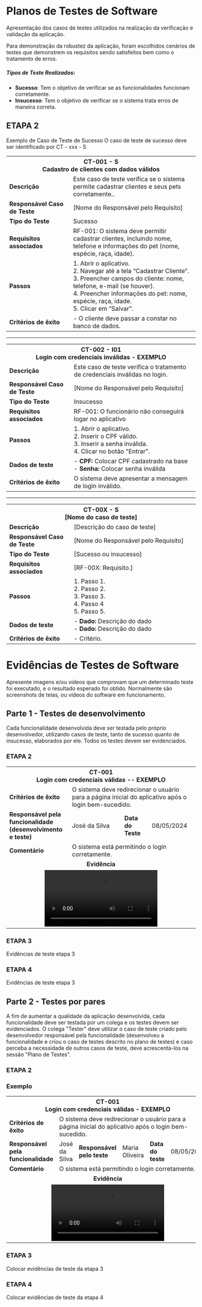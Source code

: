 # Planos de Testes de Software

Apresentação dos casos de testes utilizados na realização da verificação e validação da aplicação.

Para demonstração da robustez da aplicação, foram escolhidos cenários de testes que demonstrem os requisitos sendo satisfeitos bem como o tratamento de erros.

##### Tipos de Teste Realizados:
- **Sucesso**: Tem o objetivo de verificar se as funcionalidades funcionam corretamente.
- **Insucesso**: Tem o objetivo de verificar se o sistema trata erros de maneira correta.


## ETAPA 2
Exemplo de Caso de Teste de Sucesso
O caso de teste de sucesso deve ser identificado por CT - xxx - S

<table>
  <tr>
    <th colspan="2" width="1000">CT-001 - S<br>Cadastro de clientes com dados válidos</th>
  </tr>
  <tr>
    <td width="150"><strong>Descrição</strong></td>
    <td>Este caso de teste verifica se o sistema permite cadastrar clientes e seus pets corretamente..</td>
  </tr>
  <tr>
    <td><strong>Responsável Caso de Teste </strong></td>
    <td width="430">[Nome do Responsável pelo Requisito]</td>
  </tr>
 <tr>
    <td><strong>Tipo do Teste</strong></td>
    <td width="430">Sucesso</td>
  </tr> 
  <tr>
    <td><strong>Requisitos associados</strong></td>
    <td>RF-001: O sistema deve permitir cadastrar clientes, incluindo nome, telefone e informações do pet (nome, espécie, raça, idade).</td>
  </tr>
  <tr>
    <td><strong>Passos</strong></td>
    <td>
      1. Abrir o aplicativo.<br>
      2. Navegar até a tela “Cadastrar Cliente”.<br>
      3. Preencher campos do cliente: nome, telefone, e-mail (se houver).<br>
      4. Preencher informações do pet: nome, espécie, raça, idade. <br>
      5. Clicar em “Salvar”.
      </td>
  </tr>
    <!-- <tr>
    <td><strong>Dados de teste</strong></td>
    <td>
      - <strong>CPF:</strong> Colocar CPF cadastrado na base<br>
      - <strong>Senha:</strong> Colocar valor de senha válida
  </tr> -->
    <tr>
    <td><strong>Critérios de êxito</strong></td>
    <td>- O cliente deve passar a constar no banco de dados.</td>
  </tr>
</table>

------

<!-- #### Exemplo de Caso de Teste de Insucesso
Os casos de testes de insucesso devem ser identificados por CT - xxx - I + sequencial de insucesso.
Para cada etapa do projeto, criar uma seção com o nome da Etapa do projeto: Etapa 2, Etapa 3 e Etapa 4 -->
<table>
  <tr>
    <th colspan="2" width="1000">CT-002 - I01<br>Login com credenciais inválidas - EXEMPLO</th>
  </tr>
  <tr>
    <td width="150"><strong>Descrição</strong></td>
    <td>Este caso de teste verifica o tratamento de credenciais inválidas no login.</td>
  </tr>
  <tr>
    <td><strong>Responsável Caso de Teste </strong></td>
    <td width="430">[Nome do Responsável pelo Requisito]</td>
  </tr>
 <tr>
    <td><strong>Tipo do Teste</strong></td>
    <td width="430">Insucesso</td>
  </tr> 
  <tr>
    <td><strong>Requisitos associados</strong></td>
    <td>RF-001: O funcionário não conseguirá logar no aplicativo</td>
  </tr>
  <tr>
    <td><strong>Passos</strong></td>
    <td>
      1. Abrir o aplicativo.<br>
      2. Inserir o CPF válido.<br>
      3. Inserir a senha inválida.<br>
      4. Clicar no botão "Entrar".
      </td>
  </tr>
    <tr>
    <td><strong>Dados de teste</strong></td>
    <td>
      - <strong>CPF:</strong> Colocar CPF cadastrado na base<br>
      - <strong>Senha:</strong> Colocar senha inválida
  </tr>
    <tr>
    <td><strong>Critérios de êxito</strong></td>
    <td>O sistema deve apresentar a mensagem de login inválido.</td>
  </tr>
</table>

--------

<table>
  <tr>
    <th colspan="2" width="1000">CT-00X - S<br>[Nome do caso de teste]</th>
  </tr>
  <tr>
    <td width="150"><strong>Descrição</strong></td>
    <td>[Descrição do caso de teste]</td>
  </tr>
  <tr>
    <td><strong>Responsável Caso de Teste </strong></td>
    <td width="430">[Nome do Responsável pelo Requisito]</td>
  </tr>
 <tr>
    <td><strong>Tipo do Teste</strong></td>
    <td width="430">[Sucesso ou insucesso]</td>
  </tr> 
  <tr>
    <td><strong>Requisitos associados</strong></td>
    <td>[RF-00X: Requisito.]</td>
  </tr>
  <tr>
    <td><strong>Passos</strong></td>
    <td>
      1. Passo 1.<br>
      2. Passo 2.<br>
      3. Passo 3.<br>
      4. Passo 4<br>
      5. Passo 5.
      </td>
  </tr>
    <tr>
    <td><strong>Dados de teste</strong></td>
    <td>
      - <strong>Dado:</strong> Descrição do dado<br>
      - <strong>Dado:</strong> Descrição do dado<br>
  </tr>
    <tr>
    <td><strong>Critérios de êxito</strong></td>
    <td>- Critério.</td>
  </tr>
</table>

<!-- ## ETAPA 3
Casos de teste etapa 3

## ETAPA 4
Casos de teste etapa 4 -->
 
# Evidências de Testes de Software

Apresente imagens e/ou vídeos que comprovam que um determinado teste foi executado, e o resultado esperado foi obtido. Normalmente são screenshots de telas, ou vídeos do software em funcionamento.

## Parte 1 - Testes de desenvolvimento
Cada funcionalidade desenvolvida deve ser testada pelo próprio desenvolvedor, utilizando casos de teste, tanto de sucesso quanto de insucesso, elaborados por ele. Todos os testes devem ser evidenciados.

### ETAPA 2
<table>
  <tr>
    <th colspan="6" width="1000">CT-001<br>Login com credenciais válidas -- EXEMPLO</th>
  </tr>
  <tr>
    <td width="170"><strong>Critérios de êxito</strong></td>
    <td colspan="5">O sistema deve redirecionar o usuário para a página inicial do aplicativo após o login bem-sucedido.</td>
  </tr>
    <tr>
    <td><strong>Responsável pela funcionalidade (desenvolvimento e teste)</strong></td>
    <td width="430">José da Silva </td>
     <td width="100"><strong>Data do Teste</strong></td>
    <td width="150">08/05/2024</td>
  </tr>
    <tr>
    <td width="170"><strong>Comentário</strong></td>
    <td colspan="5">O sistema está permitindo o login corretamente.</td>
  </tr>
  <tr>
    <td colspan="6" align="center"><strong>Evidência</strong></td>
  </tr>
  <tr>
    <td colspan="6" align="center"><video src="https://github.com/ICEI-PUC-Minas-PMV-ADS/pmv-ads-2024-1-e5-proj-time-sheet/assets/82043220/2e3c1722-7adc-4bd4-8b4c-3abe9ddc1b48"/></td>
  </tr>
</table>

### ETAPA 3
Evidências de teste etapa 3

### ETAPA 4
Evidências de teste etapa 3

## Parte 2 - Testes por pares
A fim de aumentar a qualidade da aplicação desenvolvida, cada funcionalidade deve ser testada por um colega e os testes devem ser evidenciados. O colega "Tester" deve utilizar o caso de teste criado pelo desenvolvedor responsável pela funcionalidade (desenvolveu a funcionalidade e criou o caso de testes descrito no plano de testes) e caso perceba a necessidade de outros casos de teste, deve acrescentá-los na sessão "Plano de Testes".

### ETAPA 2

### Exemplo
<table>
  <tr>
    <th colspan="6" width="1000">CT-001<br>Login com credenciais válidas - EXEMPLO</th>
  </tr>
  <tr>
    <td width="170"><strong>Critérios de êxito</strong></td>
    <td colspan="5">O sistema deve redirecionar o usuário para a página inicial do aplicativo após o login bem-sucedido.</td>
  </tr>
    <tr>
      <td><strong>Responsável pela funcionalidade</strong></td>
    <td width="430">José da Silva </td>
      <td><strong>Responsável pelo teste</strong></td>
    <td width="430">Maria Oliveira </td>
     <td width="100"><strong>Data do teste</strong></td>
    <td width="150">08/05/2024</td>
  </tr>
    <tr>
    <td width="170"><strong>Comentário</strong></td>
    <td colspan="5">O sistema está permitindo o login corretamente.</td>
  </tr>
  <tr>
    <td colspan="6" align="center"><strong>Evidência</strong></td>
  </tr>
  <tr>
    <td colspan="6" align="center"><video src="https://github.com/ICEI-PUC-Minas-PMV-ADS/pmv-ads-2024-1-e5-proj-time-sheet/assets/82043220/2e3c1722-7adc-4bd4-8b4c-3abe9ddc1b48"/></td>
  </tr>
</table>

### ETAPA 3
Colocar evidências de teste da etapa 3

### ETAPA 4
Colocar evidências de teste da etapa 4

